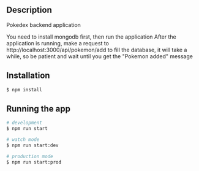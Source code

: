 ## Description

Pokedex backend application

You need to install mongodb first, then run the application
After the application is running, make a request to http://localhost:3000/api/pokemon/add to fill the database, it will take a while,
so be patient and wait until you get the "Pokemon added" message


## Installation

```bash
$ npm install
```

## Running the app

```bash
# development
$ npm run start

# watch mode
$ npm run start:dev

# production mode
$ npm run start:prod
```